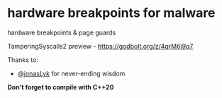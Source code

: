 # hardware breakpoints for malware
hardware breakpoints & page guards 

TamperingSyscalls2 preview - https://godbolt.org/z/4qrM6j9q7

Thanks to:
- [@jonasLyk](https://twitter.com/jonasLyk) for never-ending wisdom

**Don't forget to compile with C++20**
